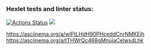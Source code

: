 ### Hexlet tests and linter status:
[![Actions Status](https://github.com/Xpamju/frontend-project-44/workflows/hexlet-check/badge.svg)](https://github.com/Xpamju/frontend-project-44/actions)
<a href="https://codeclimate.com/github/Xpamju/frontend-project-44/maintainability"><img src="https://api.codeclimate.com/v1/badges/7aaff6408e16e9af40bb/maintainability" /></a>

 https://asciinema.org/a/wIFtLHdH90PHceddCnrNMKEjh
 https://asciinema.org/a/tTHWrQc468gMnujaCelwsdLhk